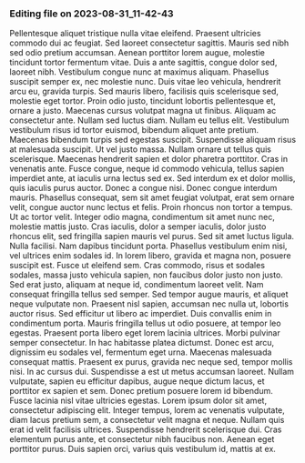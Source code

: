 

### Editing file on 2023-08-31_11-42-43

Pellentesque aliquet tristique nulla vitae eleifend. Praesent ultricies commodo dui ac feugiat. Sed laoreet consectetur sagittis. Mauris sed nibh sed odio pretium accumsan. Aenean porttitor lorem augue, molestie tincidunt tortor fermentum vitae. Duis a ante sagittis, congue dolor sed, laoreet nibh. Vestibulum congue nunc at maximus aliquam. Phasellus suscipit semper ex, nec molestie nunc. Duis vitae leo vehicula, hendrerit arcu eu, gravida turpis. Sed mauris libero, facilisis quis scelerisque sed, molestie eget tortor. Proin odio justo, tincidunt lobortis pellentesque et, ornare a justo. Maecenas cursus volutpat magna ut finibus. Aliquam ac consectetur ante. Nullam sed luctus diam.
Nullam eu tellus elit. Vestibulum vestibulum risus id tortor euismod, bibendum aliquet ante pretium. Maecenas bibendum turpis sed egestas suscipit. Suspendisse aliquam risus at malesuada suscipit. Ut vel justo massa. Nullam ornare ut tellus quis scelerisque. Maecenas hendrerit sapien et dolor pharetra porttitor. Cras in venenatis ante. Fusce congue, neque id commodo vehicula, tellus sapien imperdiet ante, at iaculis urna lectus sed ex. Sed interdum ex et dolor mollis, quis iaculis purus auctor. Donec a congue nisi. Donec congue interdum mauris. Phasellus consequat, sem sit amet feugiat volutpat, erat sem ornare velit, congue auctor nunc lectus et felis. Proin rhoncus non tortor a tempus. Ut ac tortor velit.
Integer odio magna, condimentum sit amet nunc nec, molestie mattis justo. Cras iaculis, dolor a semper iaculis, dolor justo rhoncus elit, sed fringilla sapien mauris vel purus. Sed sit amet luctus ligula. Nulla facilisi. Nam dapibus tincidunt porta. Phasellus vestibulum enim nisi, vel ultrices enim sodales id. In lorem libero, gravida et magna non, posuere suscipit est. Fusce ut eleifend sem. Cras commodo, risus et sodales sodales, massa justo vehicula sapien, non faucibus dolor justo non justo. Sed erat justo, aliquam at neque id, condimentum laoreet velit. Nam consequat fringilla tellus sed semper. Sed tempor augue mauris, et aliquet neque vulputate non. Praesent nisl sapien, accumsan nec nulla ut, lobortis auctor risus. Sed efficitur ut libero ac imperdiet. Duis convallis enim in condimentum porta. Mauris fringilla tellus ut odio posuere, at tempor leo egestas.
Praesent porta libero eget lorem lacinia ultrices. Morbi pulvinar semper consectetur. In hac habitasse platea dictumst. Donec est arcu, dignissim eu sodales vel, fermentum eget urna. Maecenas malesuada consequat mattis. Praesent ex purus, gravida nec neque sed, tempor mollis nisi. In ac cursus dui. Suspendisse a est ut metus accumsan laoreet. Nullam vulputate, sapien eu efficitur dapibus, augue neque dictum lacus, et porttitor ex sapien et sem.
Donec pretium posuere lorem id bibendum. Fusce lacinia nisl vitae ultricies egestas. Lorem ipsum dolor sit amet, consectetur adipiscing elit. Integer tempus, lorem ac venenatis vulputate, diam lacus pretium sem, a consectetur velit magna et neque. Nullam quis erat id velit facilisis ultrices. Suspendisse hendrerit scelerisque dui. Cras elementum purus ante, et consectetur nibh faucibus non. Aenean eget porttitor purus. Duis sapien orci, varius quis vestibulum id, mattis at ex.


